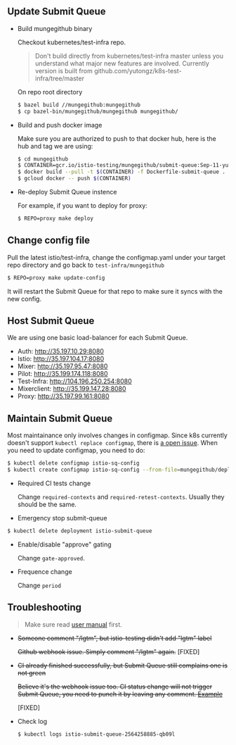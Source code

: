 ## Update Submit Queue
* Build mungegithub binary
  
  Checkout kubernetes/test-infra repo. 
  
  >Don't build directly from kubernetes/test-infra master unless you understand what major new features
  are involved. Currently version is built from github.com/yutongz/k8s-test-infra/tree/master
  
  On repo root directory
  ```bash
  $ bazel build //mungegithub:mungegithub
  $ cp bazel-bin/mungegithub/mungegithub mungegithub/
  ```

* Build and push docker image

  Make sure you are authorized to push to that docker hub, here is the hub and tag we are using:
  ```bash
  $ cd mungegithub
  $ CONTAINER=gcr.io/istio-testing/mungegithub/submit-queue:Sep-11-yutongz-a81300506273c9c27bc6fcd33a4b12cf0feace69
  $ docker build --pull -t $(CONTAINER) -f Dockerfile-submit-queue .
  $ gcloud docker -- push $(CONTAINER)
  ```
  
* Re-deploy Submit Queue instence

  For example, if you want to deploy for proxy:

  ```bash
  $ REPO=proxy make deploy
  ```
  
## Change config file

  Pull the latest istio/test-infra, change the configmap.yaml under your target repo directory and go back to `test-infra/mungegithub`
 
 ```bash
 $ REPO=proxy make update-config 
 ```
  It will restart the Submit Queue for that repo to make sure it syncs with the new config.
 

## Host Submit Queue

We are using one basic load-balancer for each Submit Queue.

* Auth: http://35.197.10.29:8080
* Istio: http://35.197.104.17:8080
* Mixer: http://35.197.95.47:8080
* Pilot: http://35.199.174.118:8080
* Test-Infra: http://104.196.250.254:8080
* Mixerclient: http://35.199.147.28:8080
* Proxy: http://35.197.99.161:8080


## Maintain Submit Queue

Most maintainance only involves changes in configmap. Since k8s currently doesn't support `kubectl replace configmap`,
there is [a open issue](https://github.com/kubernetes/kubernetes/issues/30558). When you need to update configmap,
you need to do:

```bash
$ kubectl delete configmap istio-sq-config
$ kubectl create configmap istio-sq-config --from-file=mungegithub/deployment/istio/configmap.yaml
```

* Required CI tests change
  
  Change `required-contexts` and `required-retest-contexts`. Usually they should be the same.
  
* Emergency stop submit-queue

```bash
$ kubectl delete deployment istio-submit-queue
```

* Enable/disable "approve" gating

  Change `gate-approved`.

* Frequence change

  Change `period`
  

## Troubleshooting

> Make sure read [user manual](https://github.com/istio/test-infra/blob/master/mungegithub/README.md) first.

* ~~Someone comment "/lgtm", but istio-testing didn't add "lgtm" label~~

  ~~Github webhook issue. Simply comment "/lgtm" again.~~
  [FIXED]
  
* ~~CI already finished successfully, but Submit Queue still complains one is not green~~
  
  ~~Believe it's the webhook issue too. CI status change will not trigger Submit Queue, you need to 
  punch it by leaving any comment. [Example](https://github.com/istio/istio/pull/730)~~
  
  [FIXED]
  
* Check log

  ```bash
  $ kubectl logs istio-submit-queue-2564258885-qb09l
  ```
  
